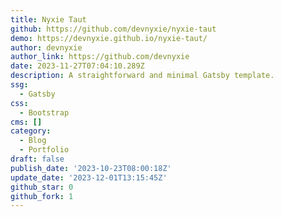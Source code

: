 ```yaml
---
title: Nyxie Taut
github: https://github.com/devnyxie/nyxie-taut
demo: https://devnyxie.github.io/nyxie-taut/
author: devnyxie
author_link: https://github.com/devnyxie
date: 2023-11-27T07:04:10.289Z
description: A straightforward and minimal Gatsby template.
ssg:
  - Gatsby
css:
  - Bootstrap
cms: []
category:
  - Blog
  - Portfolio
draft: false
publish_date: '2023-10-23T08:00:18Z'
update_date: '2023-12-01T13:15:45Z'
github_star: 0
github_fork: 1
---
```

